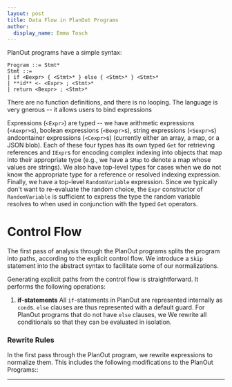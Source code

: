 ```yaml
---
layout: post
title: Data Flow in PlanOut Programs
author:
  display_name: Emma Tosch
---
```


PlanOut programs have a simple syntax:

    Program ::= Stmt*
    Stmt ::=
	| if <Bexpr> { <Stmt>* } else { <Stmt>* } <Stmt>*
	| **id** <- <Expr> ; <Stmt>*
	| return <Bexpr> ; <Stmt>*

<!--summary-->

There are no function definitions, and there is no looping. The language is very gnerous -- it allows users to bind expressions 

Expressions (`<Expr>`) are typed -- we have arithmetic expressions (`<Aexpr>`s), boolean expressions (`<Bexpr>`s), string expressions (`<Sexpr>`s) andcontainer expressions (`<Cexpr>`s) (currently either an array, a map, or a JSON blob). Each of these four types has its own typed `Get` for retrieving references and `IExpr`s for encoding complex indexing into objects that map into their appropriate type (e.g., we have a `SMap` to denote a map whose values are strings). We also have top-level types for cases when we do not know the appropriate type for a reference or resolved indexing expression. Finally, we have a top-level `RandomVariable` expression. Since we typically don't want to re-evaluate the random choice, the `Expr` constructor of `RandomVariable` is sufficient to express the type the random variable resolves to when used in conjunction with the typed `Get` operators.


# Control Flow
The first pass of analysis through the PlanOut programs splits the program into paths, according to the explicit control flow. We introduce a `Skip` statement into the abstract syntax to facilitate some of our normalizations.

Generating explicit paths from the control flow is straightforward. It performs the following operations:

1. **if-statements** All `if`-statements in PlanOut are represented internally as `cond`s. `else` clauses are thus represented with a default guard. For PlanOut programs that do not have `else` clauses, we   We rewrite all conditionals so that they can be evaluated in isolation. 


### Rewrite Rules
In the first pass through the PlanOut program, we rewrite expressions to normalize them. This includes the following modifications to the PlanOut Programs::

* **
